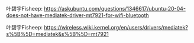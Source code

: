 叶碧宇Fisheep:
https://askubuntu.com/questions/1346617/ubuntu-20-04-does-not-have-mediatek-driver-mt7921-for-wifi-bluetooth

叶碧宇Fisheep:
https://wireless.wiki.kernel.org/en/users/drivers/mediatek?s%5B%5D=mediatek&s%5B%5D=mt7921
